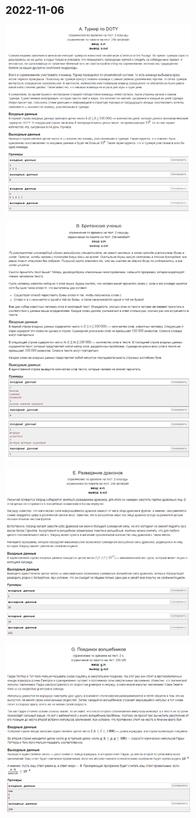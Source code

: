 # 2022-11-06

![image](.img/A.png)

![image](.img/B.png)

![image](.img/E.png)

![image](.img/G.png)

